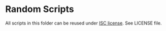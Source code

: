 # Random Scripts

All scripts in this folder can be reused under
[ISC license](https://en.wikipedia.org/wiki/ISC_license).
See LICENSE file.
